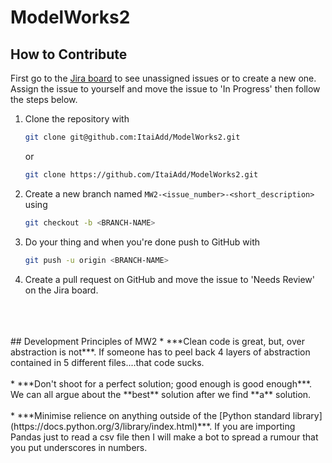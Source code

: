 # ModelWorks2

## How to Contribute
First go to the [Jira board](https://itaiadd.atlassian.net/jira/software/projects/MW2/boards/1) to see unassigned issues or to create a new one. Assign the issue to yourself and move the issue to 'In Progress' then follow the steps below. 

1.  Clone the repository with
    ```bash
    git clone git@github.com:ItaiAdd/ModelWorks2.git
    ```
    or

    ```bash
    git clone https://github.com/ItaiAdd/ModelWorks2.git
    ```
2.  Create a new branch named `MW2-<issue_number>-<short_description>` using
    ```bash
    git checkout -b <BRANCH-NAME>
    ```
3.  Do your thing and when you're done push to GitHub with
    ```bash
    git push -u origin <BRANCH-NAME>
    ```
4.  Create a pull request on GitHub and move the issue to 'Needs Review' on the Jira board.
</br>
</br>
</br>
## Development Principles of MW2
* ***Clean code is great, but, over abstraction is not***. If someone has to peel back 4 layers of abstraction contained in 5 different files....that code sucks.
</br>
</br>
* ***Don't shoot for a perfect solution; good enough is good enough***. We can all argue about the **best** solution after we find **a** solution.
</br>
</br>
* ***Minimise relience on anything outside of the [Python standard library](https://docs.python.org/3/library/index.html)***. If you are importing Pandas just to read a csv file then I will make a bot to spread a rumour that you put underscores in numbers. 